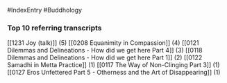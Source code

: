 #IndexEntry #Buddhology

### Top 10 referring transcripts
[[1231 Joy (talk)]] (5)
[[0208 Equanimity in Compassion]] (4)
[[0121 Dilemmas and Delineations - How did we get here Part 4]] (3)
[[0118 Dilemmas and Delineations - How did we get here Part 1]] (2)
[[0122 Samadhi in Metta Practice]] (1)
[[0117 The Way of Non-Clinging Part 3]] (1)
[[0127 Eros Unfettered Part 5 - Otherness and the Art of Disappearing]] (1)


